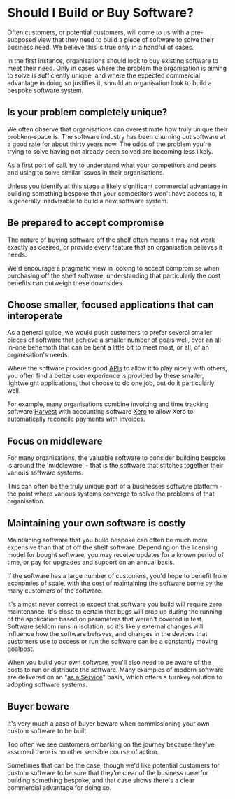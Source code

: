 # Should I Build or Buy Software?

Often customers, or potential customers, will come to us with a pre-supposed view that they need to build a piece of software to solve their business need. We believe this is true only in a handful of cases.

In the first instance, organisations should look to buy existing software to meet their need. Only in cases where the problem the organisation is aiming to solve is sufficiently unique, and where the expected commercial advantage in doing so justifies it, should an organisation look to build a bespoke software system.


## Is your problem completely unique?

We often observe that organisations can overestimate how truly unique their problem-space is. The software industry has been churning out software at a good rate for about thirty years now. The odds of the problem you're trying to solve having not already been solved are becoming less likely.

As a first port of call, try to understand what your competitors and peers and using to solve similar issues in their organisations.

Unless you identify at this stage a likely significant commercial advantage in building something bespoke that your competitors won't have access to, it is generally inadvisable to build a new software system.


## Be prepared to accept compromise

The nature of buying software off the shelf often means it may not work exactly as desired, or provide every feature that an organisation believes it needs.

We'd encourage a pragmatic view in looking to accept compromise when purchasing off the shelf software, understanding that particularly the cost benefits can outweigh these downsides.


## Choose smaller, focused applications that can interoperate

As a general guide, we would push customers to prefer several smaller pieces of software that achieve a smaller number of goals well, over an all-in-one behemoth that can be bent a little bit to meet most, or all, of an organisation's needs.

Where the software provides good [APIs](https://en.wikipedia.org/wiki/Application_programming_interface) to allow it to play nicely with others, you often find a better user experience is provided by these smaller, lightweight applications, that choose to do one job, but do it particularly well.

For example, many organisations combine invoicing and time tracking software [Harvest](http://help.getharvest.com/api/) with accounting software [Xero](https://developer.xero.com/documentation/api/api-overview/) to allow Xero to automatically reconcile payments with invoices.


## Focus on middleware

For many organisations, the valuable software to consider building bespoke is around the 'middleware' - that is the software that stitches together their various software systems.

This can often be the truly unique part of a businesses software platform - the point where various systems converge to solve the problems of that organisation.


## Maintaining your own software is costly

Maintaining software that you build bespoke can often be much more expensive than that of off the shelf software. Depending on the licensing model for bought software, you may receive updates for a known period of time, or pay for upgrades and support on an annual basis.

If the software has a large number of customers, you'd hope to benefit from economies of scale, with the cost of maintaining the software borne by the many customers of the software.

It's almost never correct to expect that software you build will require zero maintenance. It's close to certain that bugs will crop up during the running of the application based on parameters that weren't covered in test. Software seldom runs in isolation, so it's likely external changes will influence how the software behaves, and changes in the devices that customers use to access or run the software can be a constantly moving goalpost.

When you build your own software, you'll also need to be aware of the costs to run or distribute the software. Many examples of modern software are delivered on an "[as a Service](https://en.wikipedia.org/wiki/Software_as_a_service)" basis, which offers a turnkey solution to adopting software systems.


## Buyer beware

It's very much a case of buyer beware when commissioning your own custom software to be built.

Too often we see customers embarking on the journey because they've assumed there is no other sensible course of action.

Sometimes that can be the case, though we'd like potential customers for custom software to be sure that they're clear of the business case for building something bespoke, and that case shows there's a clear commercial advantage for doing so.

